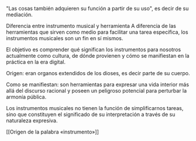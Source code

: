"Las cosas también adquieren su función a partir de su uso", es decir de su mediación.

Diferencia entre instrumento musical y herramienta
A diferencia de las herramientas que sirven como medio para facilitar una tarea específica, los instrumentos musicales son un fin en sí mismos.

El objetivo es comprender qué significan los instrumentos para nosotros actualmente como cultura, de dónde provienen y cómo se manifiestan en la práctica en la era digital.

Origen: eran organos extendidos de los dioses, es decir parte de su cuerpo.

Como se manifiestan: son herramientas para expresar una vida interior más allá del discurso racional y poseen un peligroso potencial para perturbar la armonía pública.

Los instrumentos musicales no tienen la función de simplificarnos tareas, sino que constituyen el significado de su interpretación a través de su naturaleza expresiva.

[[Origen de la palabra «instrumento»]]
